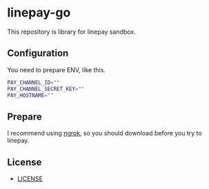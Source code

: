 # linepay-go

This repository is library for linepay sandbox.

## Configuration

You need to prepare ENV, like this.

```sh
PAY_CHANNEL_ID=""
PAY_CHANNEL_SECRET_KEY=""
PAY_HOSTNAME=""
```

## Prepare

I recommend using [ngrok](https://ngrok.com/), so you should download before you try to linepay.

## License

- [LICENSE](https://github.com/soeyusuke/linepay-go/blob/master/LICENSE)